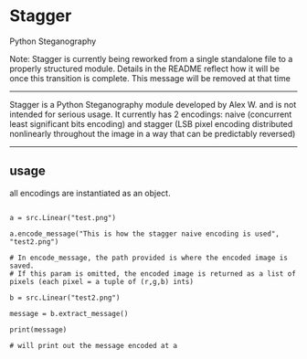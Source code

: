 # Stagger
Python Steganography

Note: Stagger is currently being reworked from a single standalone file to a properly structured module. Details in the README reflect how it will be once this transition is complete. This message will be removed at that time


-----

Stagger is a Python Steganography module developed by Alex W. and is not intended for serious usage. It currently has 2 encodings: naive (concurrent least significant bits encoding) and stagger (LSB pixel encoding distributed nonlinearly throughout the image in a way that can be predictably reversed)

----


## usage

all encodings are instantiated as an object.

~~~

a = src.Linear("test.png")

a.encode_message("This is how the stagger naive encoding is used", "test2.png")

# In encode_message, the path provided is where the encoded image is saved.
# If this param is omitted, the encoded image is returned as a list of pixels (each pixel = a tuple of (r,g,b) ints)

b = src.Linear("test2.png")

message = b.extract_message()

print(message)

# will print out the message encoded at a

~~~~



